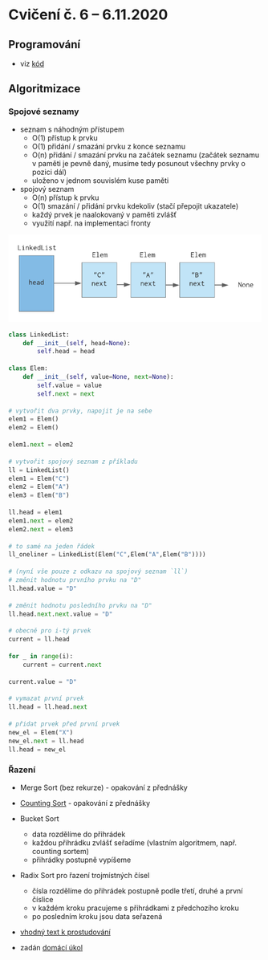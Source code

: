 # Cvičení č. 6 – 6.11.2020

## Programování
- viz [kód](lab06.py)

## Algoritmizace

### Spojové seznamy
- seznam s náhodným přístupem
  - O(1) přístup k prvku
  - O(1) přidání / smazání prvku z konce seznamu
  - O(n) přidání / smazání prvku na začátek seznamu (začátek seznamu v paměti je pevně daný, musíme tedy posunout všechny prvky o pozici dál)
  - uloženo v jednom souvislém kuse paměti
- spojový seznam
  - O(n) přístup k prvku
  - O(1) smazání / přidání prvku kdekoliv (stačí přepojit ukazatele)
  - každý prvek je naalokovaný v paměti zvlášť
  - využití např. na implementaci fronty

![linked_list](ll.png)

```python
class LinkedList:
    def __init__(self, head=None):
        self.head = head

class Elem:
    def __init__(self, value=None, next=None):
        self.value = value
        self.next = next

# vytvořit dva prvky, napojit je na sebe
elem1 = Elem()
elem2 = Elem()

elem1.next = elem2

# vytvořit spojový seznam z příkladu
ll = LinkedList()
elem1 = Elem("C")
elem2 = Elem("A")
elem3 = Elem("B")

ll.head = elem1
elem1.next = elem2
elem2.next = elem3

# to samé na jeden řádek
ll_oneliner = LinkedList(Elem("C",Elem("A",Elem("B"))))

# (nyní vše pouze z odkazu na spojový seznam `ll`)
# změnit hodnotu prvního prvku na "D"
ll.head.value = "D"

# změnit hodnotu posledního prvku na "D"
ll.head.next.next.value = "D"

# obecně pro i-tý prvek
current = ll.head

for _ in range(i):
    current = current.next

current.value = "D"

# vymazat první prvek
ll.head = ll.head.next

# přidat prvek před první prvek
new_el = Elem("X")
new_el.next = ll.head
ll.head = new_el
```

### Řazení
- Merge Sort (bez rekurze) - opakování z přednášky
- [Counting Sort](https://www.algoritmy.net/article/106/Counting-sort) - opakování z přednášky
- Bucket Sort
  - data rozdělíme do přihrádek
  - každou přihrádku zvlášť seřadíme (vlastním algoritmem, např. counting sortem)
  - přihrádky postupně vypíšeme
- Radix Sort pro řazení trojmístných čísel
  - čísla rozdělíme do přihrádek postupně podle třetí, druhé a první číslice
  - v každém kroku pracujeme s přihrádkami z předchozího kroku
  - po posledním kroku jsou data seřazená

- [vhodný text k prostudování](https://turing.cz/~tom/efa/texty/06-sort.pdf)
- zadán [domácí úkol](https://github.com/kasnerz/nprg030/blob/master/assignments/02_assignment.pdf)